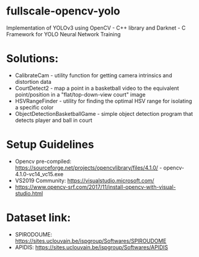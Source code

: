 # fullscale-opencv-yolo
Implementation of YOLOv3 using OpenCV - C++ library and Darknet - C Framework for YOLO Neural Network Training

# Solutions:
- CalibrateCam - utility function for getting camera intrinsics and distortion data
- CourtDetect2 - map a point in a basketball video to the equivalent point/position in a "flat/top-down-view court" image
- HSVRangeFinder - utility for finding the optimal HSV range for isolating a specific color
- ObjectDetectionBasketballGame - simple object detection program that detects player and ball in court

# Setup Guidelines
- Opencv pre-compiled: https://sourceforge.net/projects/opencvlibrary/files/4.1.0/
           - opencv-4.1.0-vc14_vc15.exe
- VS2019 Community: https://visualstudio.microsoft.com/
- https://www.opencv-srf.com/2017/11/install-opencv-with-visual-studio.html

# Dataset link:
- SPIRODOUME: https://sites.uclouvain.be/ispgroup/Softwares/SPIROUDOME
- APIDIS: https://sites.uclouvain.be/ispgroup/Softwares/APIDIS
